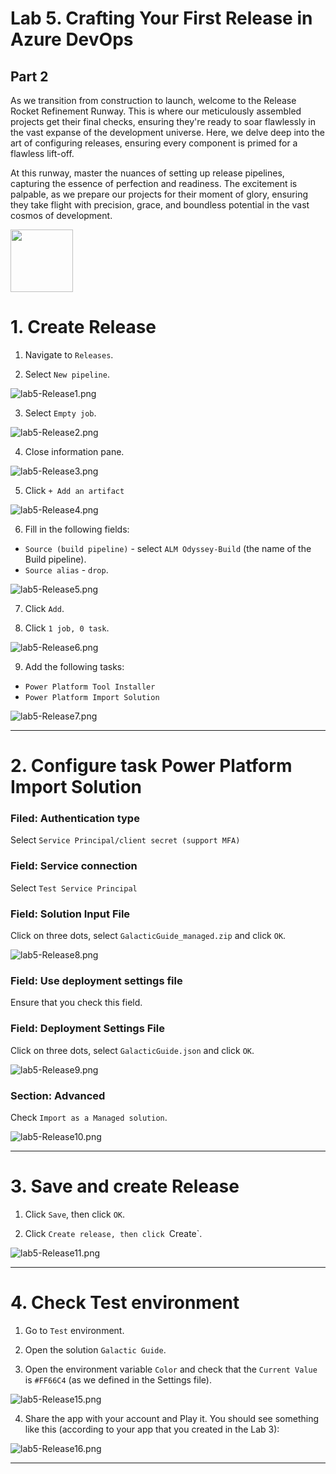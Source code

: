 # Lab 5. Crafting Your First Release in Azure DevOps
## Part 2

As we transition from construction to launch, welcome to the Release Rocket Refinement Runway. This is where our meticulously assembled projects get their final checks, ensuring they're ready to soar flawlessly in the vast expanse of the development universe. Here, we delve deep into the art of configuring releases, ensuring every component is primed for a flawless lift-off.

At this runway, master the nuances of setting up release pipelines, capturing the essence of perfection and readiness. The excitement is palpable, as we prepare our projects for their moment of glory, ensuring they take flight with precision, grace, and boundless potential in the vast cosmos of development.

<img src="https://github.com/Katerina-Chernevskaya/alm-odyssey/blob/139826d18dd6b82d3a8efb4a2f6b3a3f0599b828/labs/screenshots/lab8-2/8-2-DeploymentDock.png" width="100">

# 1. Create Release

1. Navigate to `Releases`.

2. Select `New pipeline`.

![lab5-Release1.png](./screenshots/lab5-2/lab8-1.png)

3. Select `Empty job`.

![lab5-Release2.png](./screenshots/lab5-2/lab8-2.png)

4. Close information pane.

![lab5-Release3.png](./screenshots/lab5-2/lab8-3.png)

5. Click `+ Add an artifact`

![lab5-Release4.png](./screenshots/lab5-2/lab8-4.png)

6. Fill in the following fields:
- `Source (build pipeline)` - select `ALM Odyssey-Build` (the name of the Build pipeline).
- `Source alias` - `drop`.

![lab5-Release5.png](./screenshots/lab5-2/lab8-5.png)

7. Click `Add`.

8. Click `1 job, 0 task`.

![lab5-Release6.png](./screenshots/lab5-2/lab8-6.png)

9. Add the following tasks:
- `Power Platform Tool Installer`
- `Power Platform Import Solution`

![lab5-Release7.png](./screenshots/lab5-2/lab8-7.png)

***


# 2. Configure task Power Platform Import Solution

### Filed: Authentication type

Select `Service Principal/client secret (support MFA)`

### Field: Service connection

Select `Test Service Principal`

### Field: Solution Input File

Click on three dots, select `GalacticGuide_managed.zip` and click `OK`.

![lab5-Release8.png](./screenshots/lab5-2/lab8-8.png)

### Field: Use deployment settings file

Ensure that you check this field.

### Field: Deployment Settings File

Click on three dots, select `GalacticGuide.json` and click `OK`.

![lab5-Release9.png](./screenshots/lab5-2/lab8-9.png)

### Section: Advanced

Check `Import as a Managed solution`.

![lab5-Release10.png](./screenshots/lab5-2/lab8-10.png)

***


# 3. Save and create Release

1. Click `Save`, then click `OK`.

2. Click `Create release, then click `Create`.

![lab5-Release11.png](./screenshots/lab5-2/lab8-11.png)

***

# 4. Check Test environment

1. Go to `Test` environment.

2. Open the solution `Galactic Guide`.

3. Open the environment variable `Color` and check that the `Current Value` is `#FF66C4` (as we defined in the Settings file).

![lab5-Release15.png](./screenshots/lab5-2/lab8-12.png)

4. Share the app with your account and Play it. You should see something like this (according to your app that you created in the Lab 3):

![lab5-Release16.png](./screenshots/lab5-2/lab8-13.png)

***








